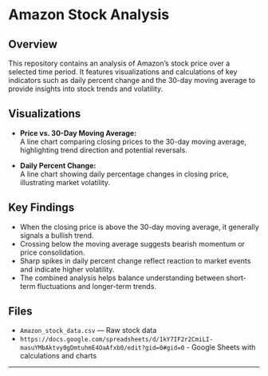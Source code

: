 # Amazon Stock Analysis

## Overview

This repository contains an analysis of Amazon’s stock price over a selected time period. It features visualizations and calculations of key indicators such as daily percent change and the 30-day moving average to provide insights into stock trends and volatility.

## Visualizations

- **Price vs. 30-Day Moving Average:**  
  A line chart comparing closing prices to the 30-day moving average, highlighting trend direction and potential reversals.

- **Daily Percent Change:**  
  A line chart showing daily percentage changes in closing price, illustrating market volatility.

## Key Findings

- When the closing price is above the 30-day moving average, it generally signals a bullish trend.  
- Crossing below the moving average suggests bearish momentum or price consolidation.  
- Sharp spikes in daily percent change reflect reaction to market events and indicate higher volatility.  
- The combined analysis helps balance understanding between short-term fluctuations and longer-term trends.

## Files

- `Amazon_stock_data.csv` — Raw stock data  
- `https://docs.google.com/spreadsheets/d/1kY7IF2r2CmiLI-masuYMbAktvy0gDmtuhmE4OaAfxb0/edit?gid=0#gid=0` - Google Sheets with calculations and charts  
---
